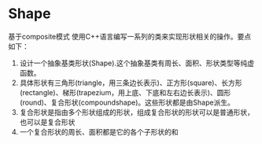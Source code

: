 # Shape
基于composite模式
使用C++语言编写一系列的类来实现形状相关的操作。要点如下：
1.  设计一个抽象基类形状(Shape).这个抽象基类有周长、面积、形状类型等纯虚函数。
2. 具体形状有三角形(triangle，用三条边长表示)、正方形(square)、长方形(rectangle)、梯形(trapezium，用上底、下底和左右边长表示)、圆形(round)、复合形状(compoundshape)。这些形状都是由Shape派生。
3. 复合形状是指由多个形状组成的形状，组成复合形状的形状可以是普通形状，也可以是复合形状
4. 一个复合形状的周长、面积都是它的各个子形状的和
